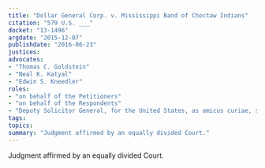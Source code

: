 ```yaml
---
title: "Dollar General Corp. v. Mississippi Band of Choctaw Indians"
citation: "579 U.S. ___"
docket: "13-1496"
argdate: "2015-12-07"
publishdate: "2016-06-23"
justices:
advocates:
- "Thomas C. Goldstein"
- "Neal K. Katyal"
- "Edwin S. Kneedler"
roles:
- "on behalf of the Petitioners"
- "on behalf of the Respondents"
- "Deputy Solicitor General, for the United States, as amicus curiae, supporting the Respondents"
tags:
topics:
summary: "Judgment affirmed by an equally divided Court."
---
```

Judgment affirmed by an equally divided Court.

